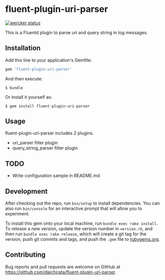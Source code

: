# fluent-plugin-uri-parser

[![wercker status](https://app.wercker.com/status/a735d29143f3a1a727fc65653bc81e2a/s "wercker status")](https://app.wercker.com/project/bykey/a735d29143f3a1a727fc65653bc81e2a)

This is a Fluentd plugin to parse uri and query string in log messages.

## Installation

Add this line to your application's Gemfile:

```ruby
gem 'fluent-plugin-uri-parser'
```

And then execute:

    $ bundle

Or install it yourself as:

    $ gem install fluent-plugin-uri-parser

## Usage

fluent-plugin-uri-parser includes 2 plugins.

* uri_parser filter plugin
* query_string_parser filter plugin

## TODO

* Write configuration sample in README.md

## Development

After checking out the repo, run `bin/setup` to install dependencies. You can also run `bin/console` for an interactive prompt that will allow you to experiment.

To install this gem onto your local machine, run `bundle exec rake install`. To release a new version, update the version number in `version.rb`, and then run `bundle exec rake release`, which will create a git tag for the version, push git commits and tags, and push the `.gem` file to [rubygems.org](https://rubygems.org).

## Contributing

Bug reports and pull requests are welcome on GitHub at https://github.com/daichirata/fluent-plugin-uri-parser.


